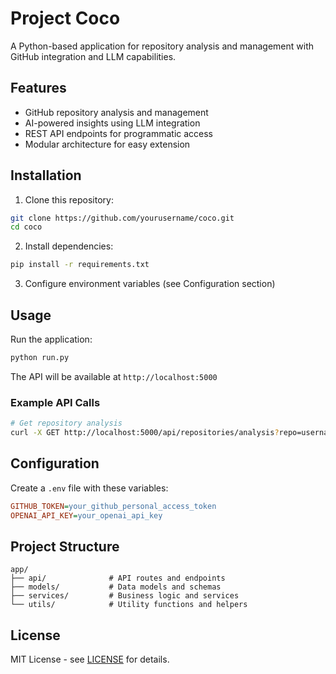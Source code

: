 # Project Coco

A Python-based application for repository analysis and management with GitHub integration and LLM capabilities.

## Features

- GitHub repository analysis and management
- AI-powered insights using LLM integration
- REST API endpoints for programmatic access
- Modular architecture for easy extension

## Installation

1. Clone this repository:
```bash
git clone https://github.com/yourusername/coco.git
cd coco
```

2. Install dependencies:
```bash
pip install -r requirements.txt
```

3. Configure environment variables (see Configuration section)

## Usage

Run the application:
```bash
python run.py
```

The API will be available at `http://localhost:5000`

### Example API Calls

```bash
# Get repository analysis
curl -X GET http://localhost:5000/api/repositories/analysis?repo=username/reponame
```

## Configuration

Create a `.env` file with these variables:

```ini
GITHUB_TOKEN=your_github_personal_access_token
OPENAI_API_KEY=your_openai_api_key
```

## Project Structure

```
app/
├── api/              # API routes and endpoints
├── models/           # Data models and schemas
├── services/         # Business logic and services
└── utils/            # Utility functions and helpers
```

## License

MIT License - see [LICENSE](LICENSE) for details.
